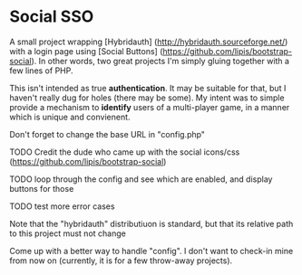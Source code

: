 # Social SSO

A small project wrapping [Hybridauth] (http://hybridauth.sourceforge.net/) with a login page using [Social Buttons] (https://github.com/lipis/bootstrap-social).  In other words, two great projects I'm simply gluing together with a few lines of PHP.

This isn't intended as true **authentication**.  It may be suitable for that, but I haven't really dug for holes (there may be some).  My intent was to simple provide a mechanism to **identify** users of a multi-player game, in a manner which is unique and convienent.  

Don't forget to change the base URL in "config.php"

TODO Credit the dude who came up with the social icons/css (https://github.com/lipis/bootstrap-social)

TODO loop through the config and see which are enabled, and display buttons for those

TODO test more error cases

Note that the "hybridauth" distributiuon is standard, but that its relative path to this project must not change

Come up with a better way to handle "config".  I don't want to check-in mine from now on (currently, it is for a few throw-away projects).

